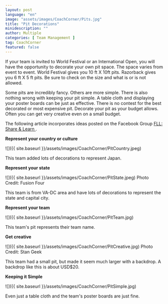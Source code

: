 ```yaml
---
layout: post
language: "en"
image: "assets/images/CoachCorner/Pits.jpg"
title: "Pit Decorations"
minidescription: ""
author: Multiple
categories: [ Team Management ]
tag: CoachCorner
featured: false
---
```

If your team is invited to World Festival or an International Open, you will have the opportunity to decorate your own pit space. The space varies from event to event. World Festival gives you 10 ft X 10ft pits.  Razorback gives you 6 ft X 5 ft pits. Be sure to check on the size and what is or is not allowed.

Some pits are incredibly fancy. Others are more simple. There is also nothing wrong with keeping your pit simple. A table cloth and displaying your poster boards can be just as effective. There is no contest for the best decorated or most expensive pit. Decorate your pit as your budget allows. Often you can get very creative even on a small budget.
 
 The following article incorporates ideas posted on the Facebook Group <a href="https://www.facebook.com/groups/FLLShareandLearn/">FLL: Share & Learn </a>.
 
**Represent your country or culture**

![]({{ site.baseurl }}/assets/images/CoachCorner/PitCountry.jpeg)

This team added lots of decorations to represent Japan.

**Represent your state**

![]({{ site.baseurl }}/assets/images/CoachCorner/PitState.jpeg)
Photo Credit: Fusion Four

This team is from VA-DC area and have lots of decorations to represent the state and capital city.

**Represent your team**

![]({{ site.baseurl }}/assets/images/CoachCorner/PitTeam.jpg)

This team's pit represents their team name.

**Get creative**

![]({{ site.baseurl }}/assets/images/CoachCorner/PitCreative.jpg)
Photo Credit: Stan Geek

This team had a small pit, but made it seem much larger with a backdrop. A backdrop like this is about USD$20.

**Keeping it Simple**

![]({{ site.baseurl }}/assets/images/CoachCorner/PitSimple.jpg)

Even just a table cloth and the team's poster boards are just fine.

